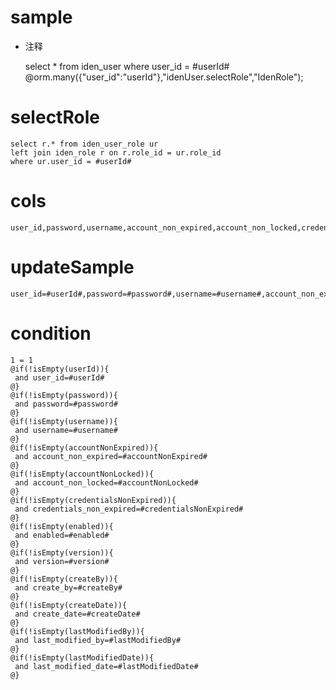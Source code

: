 sample
===
* 注释

	select * from iden_user  where user_id = #userId#
	@orm.many({"user_id":"userId"},"idenUser.selectRole","IdenRole");
	
selectRole
===
	select r.* from iden_user_role ur
	left join iden_role r on r.role_id = ur.role_id
	where ur.user_id = #userId#
	

cols
===
	user_id,password,username,account_non_expired,account_non_locked,credentials_non_expired,enabled,version,create_by,create_date,last_modified_by,last_modified_date

updateSample
===
	
	user_id=#userId#,password=#password#,username=#username#,account_non_expired=#accountNonExpired#,account_non_locked=#accountNonLocked#,credentials_non_expired=#credentialsNonExpired#,enabled=#enabled#,version=#version#,create_by=#createBy#,create_date=#createDate#,last_modified_by=#lastModifiedBy#,last_modified_date=#lastModifiedDate#

condition
===

	1 = 1  
	@if(!isEmpty(userId)){
	 and user_id=#userId#
	@}
	@if(!isEmpty(password)){
	 and password=#password#
	@}
	@if(!isEmpty(username)){
	 and username=#username#
	@}
	@if(!isEmpty(accountNonExpired)){
	 and account_non_expired=#accountNonExpired#
	@}
	@if(!isEmpty(accountNonLocked)){
	 and account_non_locked=#accountNonLocked#
	@}
	@if(!isEmpty(credentialsNonExpired)){
	 and credentials_non_expired=#credentialsNonExpired#
	@}
	@if(!isEmpty(enabled)){
	 and enabled=#enabled#
	@}
	@if(!isEmpty(version)){
	 and version=#version#
	@}
	@if(!isEmpty(createBy)){
	 and create_by=#createBy#
	@}
	@if(!isEmpty(createDate)){
	 and create_date=#createDate#
	@}
	@if(!isEmpty(lastModifiedBy)){
	 and last_modified_by=#lastModifiedBy#
	@}
	@if(!isEmpty(lastModifiedDate)){
	 and last_modified_date=#lastModifiedDate#
	@}
	

	
	
		